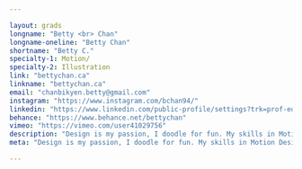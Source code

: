 ```yaml
---

layout: grads
longname: "Betty <br> Chan"
longname-oneline: "Betty Chan"
shortname: "Betty C."
specialty-1: Motion/
specialty-2: Illustration
link: "bettychan.ca"
linkname: "bettychan.ca"
email: "chanbikyen.betty@gmail.com"
instagram: "https://www.instagram.com/bchan94/"
linkedin: "https://www.linkedin.com/public-profile/settings?trk=prof-edit-edit-public_profile"
behance: "https://www.behance.net/bettychan"
vimeo: "https://vimeo.com/user41029756"
description: "Design is my passion, I doodle for fun. My skills in Motion Design allow me to bring my adorable creations to life, so I can share my passion with others."
meta: "Design is my passion, I doodle for fun. My skills in Motion Design allow me to bring my adorable creations to life, so I can share my passion with others."

---
```

